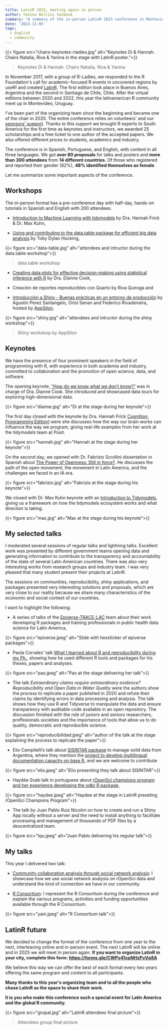 ```yaml
---
title: LatinR 2023, meeting again in person 
author: Yanina Bellini Saibene
summary: "A summary of the in-person LatinR 2023 conference in Montevideo, Uruguay"
date: '2023-11-05'
tags:
  - English
  - community
---
```



{{< figure src="chairs-keynotes-rladies.jpg" alt="Keynotes Di & Hannah. Chairs Natalia, Riva & Yanina in the stage with LatinR poster.">}}
> Keynotes Di & Hannah. Chairs Natalia, Riva & Yanina

In November 2017, with a group of R-Ladies, we responded to the R Foundation's call for academic-focused R events in uncovered regions by useR! and created [LatinR](https://latin-r.com/en/). The first edition took place in Buenos Aires, Argentina and the second in Santiago de Chile, Chile. After the virtual editions between 2020 and 2022, this year the latinamerican R community meet up in Montevideo, Uruguay.

I've been part of the organizing team since the beginning and became one of the chair in 2020. The entire conference relies on volunteers' and our [sponsors' support](https://latin-r.com/en/sobre/apoyo/sponsors.html). Thanks to this support we brought R experts to South America for the first time as keynotes and instructors, we awarded 25 scholarships and a free ticket to one author of the accepted papers. We also offered different prices to students, academics and industry. 

The conference is in Spanish, Portuguese, and English, with content in all three languages. We got __over 80 proposals__ for talks and posters and __more than 300 attendees__ from __14 different countries__. Of those who registered and reported their gender (82%), __48% identified themselves as female__.  

Let me summarize some important aspects of the conference.

## Workshops

The in-person format has a pre-conference day with half-day, hands-on tutorials in Spanish and English with 200 attendees.

* [Introduction to Machine Learning with tidymodels](https://workshops.tidymodels.org/#preparation) by Dra. Hannah Frick & Dr. Max Kuhn, 

* [Using and contributing to the data.table package for efficient big data analysis](https://docs.google.com/presentation/d/1ypW1LUMmcrUTMF6B9h9s8qbvW5BSbN1IW6CEgqX01Co/edit#slide=id.p1) by Toby Dylan Hocking, 

{{< figure src="data-table.jpg" alt="attendees and intructor during the data.table workshop">}}
> data.table workshop

* [Creating data plots for effective decision-making using statistical inference with R](https://dicook.github.io/LatinR/) by Dra. Dianne Cook, 

* Creación de reportes reproducibles con Quarto by Riva Quiroga and 

* [Introducción a Shiny - Buenas prácticas en un entorno de producción](https://github.com/Appsilon/latin-r-2023) by Agustin Perez Santangelo, Oriol Senan and Federico Rivadeneira, hosted by [AppSilon](https://appsilon.com/).

{{< figure src="shiny.jpg" alt="attendees and intructor during the shiny workshop">}}
> Shiny workshop by AppSilon

## Keynotes

We have the presence of four prominent speakers in the field of programming with R, with experience in both academia and industry, committed to collaboration and the promotion of open science, data, and software.

The opening keynote, [“How do we know what we don’t know?”](https://youtube.com/live/6B5vKjPg8r8) was in charge of Dra. Dianne Cook. She introduced and showcased data tours for exploring high-dimensional data. 

{{< figure src="dianne.jpg" alt="Di at the stage during her keynote">}}

The first day closed with the keynote by Dra. Hannah Frick [Cognition: Programming Edition!](https://youtube.com/live/1o-UoIF9vIc?feature=share) were she discusses how the way our brain works can influence the way we program, giving real-life examples from her work at the tidymodels team at Posit. 

{{< figure src="hannah.jpg" alt="Hannah at the stage during her keynote">}}

On the second day, we opened with Dr. Fabrizio Scrollini dissertation in Spanish about [The Power of Openness: Still in force?](https://youtube.com/live/6sRsyE6_QkU). He discusses the path of the open movement, the movement in Latin America, and the challenges we faced in an IA era.  

{{< figure src="fabrizio.jpg" alt="Fabrizio at the stage during his keynote">}}

We closed with Dr. Max Kuhn keynote with an [Introduction to Tidymodels](https://youtube.com/live/weqWXjGvYp4), giving us a framework on how the tidymodels ecosystem works and what direction is taking.

{{< figure src="max.jpg" alt="Max at the stage during his keynote">}}

## My selected talks

I moderated several sessions of regular talks and lightning talks. Excellent work was presented by different government teams opening data and generating information to contribute to the transparency and accountability of the state of several Latin American countries. There was also very interesting works from research groups and industry team. I was very pleased that many student present their projects at LatinR.

The sessions on communities, reproducibility, shiny applications, and packages presented very interesting solutions and proposals, which are very close to our reality because we share many characteristics of the economic and social context of our countries.

I want to highlight the following:

* A series of talks of the [Epiverse-TRACE-LAC](https://medicina.javeriana.edu.co/trace-lac) team about their work developing R packages and training professionals in public health data science for Latin America, 

{{< figure src="epiverse.jpeg" alt="Slide with hexsticker of epiverse packages">}}

* Paola Corrales' talk [What I learned about R and reproducibility during my Ph.](https://docs.google.com/presentation/d/1wWXDELwfYMADvGhwBTmaaGffPLO0iSVz4vpiX5CAOzE/edit?usp=sharing), showing how he used different R tools and packages for his theses, papers and analyses.

{{< figure src="pao.jpeg" alt="Pao at the stage delivering her talk">}}

* The talk _Extraordinary claims require extraordinary evidence? Reproducibility and Open Data in Water Quality_ were the authors show the process to replicate a paper published in 2020 and refute their claims by identifying errors in data processing and analysis. The talk shows how they use R and Tidyverse to manipulate the data and ensure transparency with auditable code available in an open repository. The discussion finished with the role of juniors and seniors researchers, proffesionals societies and the importance of tools that allow us to do quality, democratic and reproducible science.

{{< figure src="reproducibilidad.jpeg" alt="author of the talk at the stage explaining the process to replicate the paper">}}

* Elio Campitelli’s talk about [SISINTAR package](https://docs.google.com/presentation/d/11VWrfHCs0C8wV1hsf8hxXirI29meumiEfIJyG6sfC38/edit?usp=sharing) to manage soild data from Argentina, where they mention the [project to develop multilingual documentation capacity on base R](github.com/eliocamp/rhelpi18n), and we are welcome to contribute

{{< figure src="elio.jpeg" alt="Elio presenting they talk about SISINTAR">}}

* Haydée Svab talk in portuguese about [rOpenSci champions program and her experience developing the odbr R package](https://hsvab.github.io/latinr2023-championsprogram/#/),

{{< figure src="haydee.jpeg" alt="Haydee at the stage in LatinR preseting rOpenSci Champions Program">}}

* The talk by Juan Pablo Ruiz Nicolini on how to create and run a Shiny App locally without a server and the need to install anything to facilitate processing and management of thousands of PDF files by a descentralized team. 

{{< figure src="tqu.jpeg" alt="Juan Pablo delivering his regular talk">}}

## My talks

This year I delivered two talk: 

* [Community collaboration analysis through social network analysis](https://ropenscilatinr2023.netlify.app/): I showcase how we use social network analysis on rOpenSci data and understand the kind of connection we have in our community.

* [R Consortium](https://docs.google.com/presentation/d/1gHYvJSBE578UUc4O8rgAsUGPUrnR__WFVqEkrPzRa00/edit?usp=sharing): I represent the R Consortium during the conference and explain the various programs, activities and funding opportunities available through the R Consortium. 

{{< figure src="yani.jpeg" alt="R Consortium talk">}}

## LatinR future

We decided to change the format of the conference from one year to the next, interleaving online and in-person event. The next LatinR will be online and in 2025 we will meet in person again.  __If you want to organize LatinR in your city, complete this form: https://forms.gle/CWPy41cpNHzPvVp8A__

We believe this way we can offer the best of each format every two years offering the same program and content to all participants.  

__Many thanks to this year's organizing team and to all the people who chose LatinR as the space to share their work.__

__It is you who make this conference such a special event for Latin America and the global R community.__ 

{{< figure src="grupal.jpg" alt="LatinR attendees final picture">}}
> Attendees group final picture